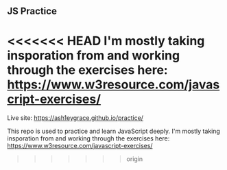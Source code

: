 ## JS Practice

<<<<<<< HEAD
I'm mostly taking insporation from and working through the exercises here: https://www.w3resource.com/javascript-exercises/
=======
Live site: https://ash1eygrace.github.io/practice/ 

This repo is used to practice and learn JavaScript deeply. I'm mostly taking insporation from and working through the exercises here: https://www.w3resource.com/javascript-exercises/
>>>>>>> origin
